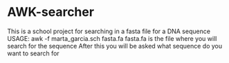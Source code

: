 # AWK-searcher
This is a school project for searching in a fasta file for a DNA sequence 
USAGE: awk -f marta_garcia.sch fasta.fa
fasta.fa is the file where you will search for the sequence
After this you will be asked what sequence do you want to search for

